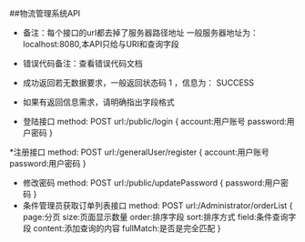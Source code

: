 ##物流管理系统API

* 备注：每个接口的url都去掉了服务器路径地址
一般服务器地址为：localhost:8080,本API只给与URI和查询字段
* 错误代码备注：查看错误代码文档
* 成功返回若无数据要求，一般返回状态码 1 ，信息为： SUCCESS
* 如果有返回信息需求，请明确指出字段格式

* 登陆接口
method: POST
url:/public/login
{
  account:用户账号
  password:用户密码
}

*注册接口
method: POST
url:/generalUser/register
{
  account:用户账号
  password:用户密码
}

* 修改密码
method: POST
url:/public/updatePassword
{
  password:用户密码
}
* 条件管理员获取订单列表接口
method: POST
url:/Administrator/orderList
{
    page:分页
    size:页面显示数量
    order:排序字段
    sort:排序方式
    field:条件查询字段
    content:添加查询的内容
    fullMatch:是否是完全匹配
}